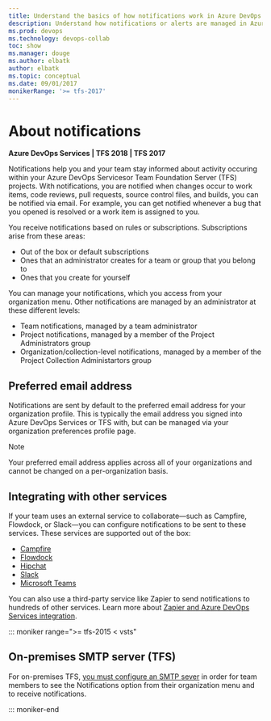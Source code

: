 ```yaml
---
title: Understand the basics of how notifications work in Azure DevOps Services and TFS
description: Understand how notifications or alerts are managed in Azure DevOps Servicesor Team Foundation Server (TFS)
ms.prod: devops
ms.technology: devops-collab
toc: show
ms.manager: douge
ms.author: elbatk
author: elbatk
ms.topic: conceptual
ms.date: 09/01/2017
monikerRange: '>= tfs-2017'
---
```



# About notifications   

**Azure DevOps Services | TFS 2018 | TFS 2017**

Notifications help you and your team stay informed about activity occuring within your Azure DevOps Servicesor Team Foundation Server (TFS) projects. With notifications, you are notified when changes occur to work items, code reviews, pull requests, source control files, and builds, you can be notified via email. For example, you can get notified whenever a bug that you opened is resolved or a work item is assigned to you. 

You receive notifications based on rules or subscriptions. Subscriptions arise from these areas: 
- Out of the box or default subscriptions
- Ones that an administrator creates for a team or group that you belong to
- Ones that you create for yourself

You can manage your notifications, which you access from your organization menu. Other notifications are managed by an administrator at these different levels: 

- Team notifications, managed by a team administrator
- Project notifications, managed by a member of the Project Administrators group
- Organization/collection-level notifications, managed by a member of the Project Collection Administartors group

## Preferred email address

Notifications are sent by default to the preferred email address for your organization profile. This is typically the email address you signed into Azure DevOps Services or TFS with, but can be managed via your organization preferences profile page. 

> [!NOTE]   
> Your preferred email address applies across all of your organizations and cannot be changed on a per-organization basis. 


## Integrating with other services 

If your team uses an external service to collaborate&mdash;such as Campfire, Flowdock, or Slack&mdash;you can configure notifications to be sent to these services. These services are supported out of the box:

- [Campfire](../service-hooks/services/campfire.md?toc=/azure/devops/notifications/toc.json&bc=/azure/devops/notifications/breadcrumb/toc.json) 
- [Flowdock](../service-hooks/services/flowdock.md?toc=/azure/devops/notifications/toc.json&bc=/azure/devops/notifications/breadcrumb/toc.json) 
- [Hipchat](../service-hooks/services/hipchat.md?toc=/azure/devops/notifications/toc.json&bc=/azure/devops/notifications/breadcrumb/toc.json) 
- [Slack](../service-hooks/services/slack.md?toc=/azure/devops/notifications/toc.json&bc=/azure/devops/notifications/breadcrumb/toc.json)  
- [Microsoft Teams](../service-hooks/services/teams.md?toc=/azure/devops/notifications/toc.json&bc=/azure/devops/notifications/breadcrumb/toc.json)

You can also use a third-party service like Zapier to send notifications to hundreds of other services. Learn more about [Zapier and Azure DevOps Services integration](../service-hooks/services/zapier.md).

::: moniker range=">= tfs-2015 < vsts"

## On-premises SMTP server (TFS)
 
For on-premises TFS, [you must configure an SMTP sever](/tfs/server/admin/setup-customize-alerts) in order for team members to see the Notifications option from their organization menu and to  receive notifications. 

::: moniker-end